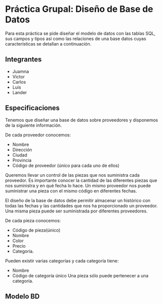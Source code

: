 # Práctica Grupal: Diseño de Base de Datos

Para esta práctica se pide diseñar el modelo de datos con las tablas SQL, sus campos y tipos así como las relaciones de una base datos cuyas características se detallan a continuación.

## Integrantes

- Juamna
- Victor
- Carlos
- Luis
- Lander

## Especificaciones

Tenemos que diseñar una base de datos sobre proveedores y disponemos de la siguiente
información.

De cada proveedor conocemos:  
- Nombre  
- Dirección  
- Ciudad  
- Provincia  
- Código de proveedor (único para cada uno de ellos)  
  
Queremos llevar un control de las piezas que nos suministra cada proveedor. Es importante conocer la cantidad de las diferentes piezas que nos suministra y en qué fecha lo hace. Un mismo proveedor nos puede suministrar una pieza con el mismo código en diferentes fechas.  

El diseño de la base de datos debe permitir almacenar un histórico con todas las fechas y las cantidades que nos ha proporcionado un proveedor. Una misma pieza puede ser suministrada por diferentes proveedores.  

De cada pieza conocemos:
- Código de pieza(único)
- Nombre
- Color
- Precio
- Categoría.  

Pueden existir varias categorías y cada categoría tiene:
- Nombre
- Código de categoría único
Una pieza sólo puede pertenecer a una categoría.

## Modelo BD


